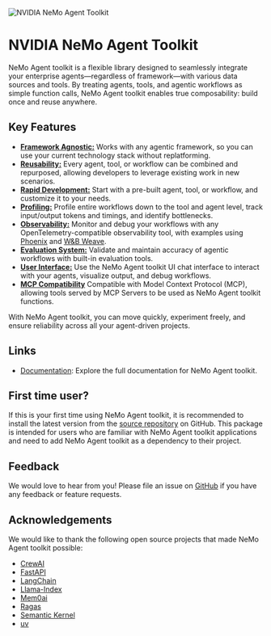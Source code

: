 <!--
SPDX-FileCopyrightText: Copyright (c) 2024-2025, NVIDIA CORPORATION & AFFILIATES. All rights reserved.
SPDX-License-Identifier: Apache-2.0

Licensed under the Apache License, Version 2.0 (the "License");
you may not use this file except in compliance with the License.
You may obtain a copy of the License at

http://www.apache.org/licenses/LICENSE-2.0

Unless required by applicable law or agreed to in writing, software
distributed under the License is distributed on an "AS IS" BASIS,
WITHOUT WARRANTIES OR CONDITIONS OF ANY KIND, either express or implied.
See the License for the specific language governing permissions and
limitations under the License.
-->

![NVIDIA NeMo Agent Toolkit](https://media.githubusercontent.com/media/NVIDIA/NeMo-Agent-Toolkit/refs/heads/main/docs/source/_static/banner.png "NeMo Agent toolkit banner image")

# NVIDIA NeMo Agent Toolkit

NeMo Agent toolkit is a flexible library designed to seamlessly integrate your enterprise agents—regardless of framework—with various data sources and tools. By treating agents, tools, and agentic workflows as simple function calls, NeMo Agent toolkit enables true composability: build once and reuse anywhere.

## Key Features

- [**Framework Agnostic:**](https://docs.nvidia.com/nemo/agent-toolkit/1.2/extend/plugins.html) Works with any agentic framework, so you can use your current technology stack without replatforming.
- [**Reusability:**](https://docs.nvidia.com/nemo/agent-toolkit/1.2/extend/sharing-components.html) Every agent, tool, or workflow can be combined and repurposed, allowing developers to leverage existing work in new scenarios.
- [**Rapid Development:**](https://docs.nvidia.com/nemo/agent-toolkit/1.2/tutorials/index.html) Start with a pre-built agent, tool, or workflow, and customize it to your needs.
- [**Profiling:**](https://docs.nvidia.com/nemo/agent-toolkit/1.2/workflows/profiler.html) Profile entire workflows down to the tool and agent level, track input/output tokens and timings, and identify bottlenecks.
- [**Observability:**](https://docs.nvidia.com/nemo/agent-toolkit/1.2/workflows/observe/observe-workflow-with-phoenix.html) Monitor and debug your workflows with any OpenTelemetry-compatible observability tool, with examples using [Phoenix](https://docs.nvidia.com/nemo/agent-toolkit/1.2/workflows/observe/observe-workflow-with-phoenix.html) and [W&B Weave](https://docs.nvidia.com/nemo/agent-toolkit/1.2/workflows/observe/observe-workflow-with-weave.html).
- [**Evaluation System:**](https://docs.nvidia.com/nemo/agent-toolkit/1.2/workflows/evaluate.html) Validate and maintain accuracy of agentic workflows with built-in evaluation tools.
- [**User Interface:**](https://docs.nvidia.com/nemo/agent-toolkit/1.2/quick-start/launching-ui.html) Use the NeMo Agent toolkit UI chat interface to interact with your agents, visualize output, and debug workflows.
- [**MCP Compatibility**](https://docs.nvidia.com/nemo/agent-toolkit/1.2/workflows/mcp/mcp-client.html) Compatible with Model Context Protocol (MCP), allowing tools served by MCP Servers to be used as NeMo Agent toolkit functions.

With NeMo Agent toolkit, you can move quickly, experiment freely, and ensure reliability across all your agent-driven projects.

## Links
 * [Documentation](https://docs.nvidia.com/nemo/agent-toolkit/1.2/index.html): Explore the full documentation for NeMo Agent toolkit.

## First time user?
 If this is your first time using NeMo Agent toolkit, it is recommended to install the latest version from the [source repository](https://github.com/NVIDIA/NeMo-Agent-Toolkit?tab=readme-ov-file#quick-start) on GitHub. This package is intended for users who are familiar with NeMo Agent toolkit applications and need to add NeMo Agent toolkit as a dependency to their project.

## Feedback

We would love to hear from you! Please file an issue on [GitHub](https://github.com/NVIDIA/NeMo-Agent-Toolkit/issues) if you have any feedback or feature requests.

## Acknowledgements

We would like to thank the following open source projects that made NeMo Agent toolkit possible:

- [CrewAI](https://github.com/crewAIInc/crewAI)
- [FastAPI](https://github.com/tiangolo/fastapi)
- [LangChain](https://github.com/langchain-ai/langchain)
- [Llama-Index](https://github.com/run-llama/llama_index)
- [Mem0ai](https://github.com/mem0ai/mem0)
- [Ragas](https://github.com/explodinggradients/ragas)
- [Semantic Kernel](https://github.com/microsoft/semantic-kernel)
- [uv](https://github.com/astral-sh/uv)

